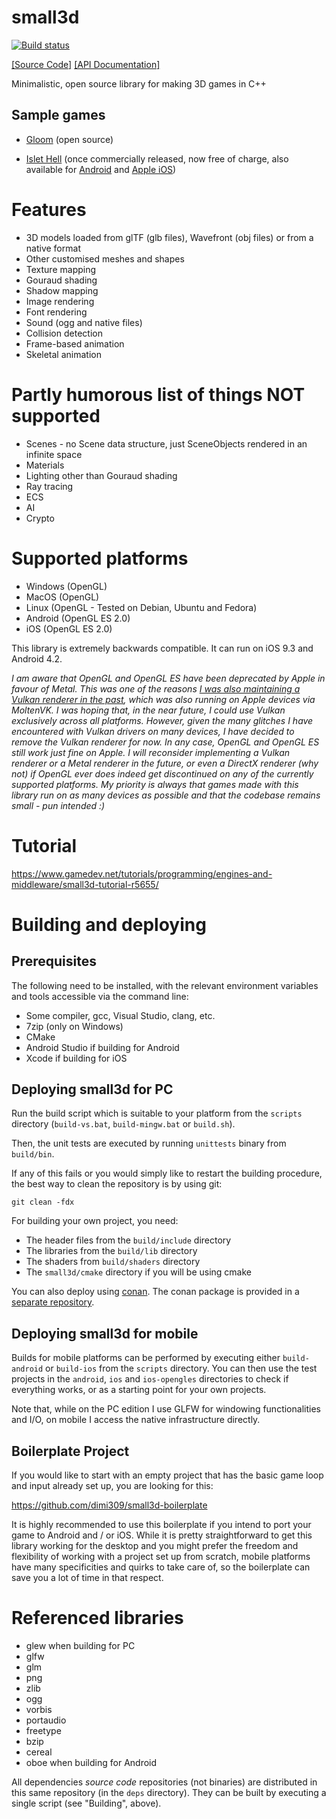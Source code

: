 # small3d

[![Build status](https://ci.appveyor.com/api/projects/status/qpm3qekslivm3kjb?svg=true)](https://ci.appveyor.com/project/dimi309/small3d)

[[Source Code]](https://github.com/dimi309/small3d) [[API Documentation]](https://dimi309.github.io/small3d)

Minimalistic, open source library for making 3D games in C++

## Sample games

- [Gloom](https://github.com/dimi309/gloom) (open source)

- [Islet Hell](https://store.steampowered.com/app/2069750/Islet_Hell/) (once commercially released, now free of charge, also available for [Android](https://play.google.com/store/apps/details?id=dimi309.islethelladroid) and [Apple iOS](https://apps.apple.com/us/app/islet-hell/id1631875184))

# Features

- 3D models loaded from glTF (glb files), Wavefront (obj files) or from a native format
- Other customised meshes and shapes
- Texture mapping
- Gouraud shading
- Shadow mapping
- Image rendering
- Font rendering
- Sound (ogg and native files)
- Collision detection
- Frame-based animation
- Skeletal animation

# Partly humorous list of things NOT supported

- Scenes - no Scene data structure, just SceneObjects rendered in an infinite space
- Materials
- Lighting other than Gouraud shading
- Ray tracing
- ECS
- AI
- Crypto

# Supported platforms

- Windows (OpenGL)
- MacOS (OpenGL)
- Linux (OpenGL - Tested on Debian, Ubuntu and Fedora) 
- Android (OpenGL ES 2.0)
- iOS (OpenGL ES 2.0) 

This library is extremely backwards compatible. It can run on iOS 9.3 and 
Android 4.2.

*I am aware that OpenGL and OpenGL ES have been deprecated by Apple in favour of 
Metal. This was one of the reasons [I was also maintaining a Vulkan renderer in the past](https://github.com/dimi309/small3d/releases/tag/1.8015.last.vulkan), 
which was also running on Apple devices via MoltenVK. I was hoping that, in the 
near future, I could use Vulkan exclusively across all platforms. However, 
given the many glitches I have encountered with Vulkan drivers on many devices, 
I have decided to remove the Vulkan renderer for now. In any case, OpenGL and 
OpenGL ES still work just fine on Apple. I will reconsider implementing a Vulkan 
renderer or a Metal renderer in the future, or even a DirectX renderer (why not) 
if OpenGL ever does indeed get discontinued on any of the currently supported 
platforms. My priority is always that games made with this library run on as 
many devices as possible and that the codebase remains small - pun intended :)*

# Tutorial

https://www.gamedev.net/tutorials/programming/engines-and-middleware/small3d-tutorial-r5655/

# Building and deploying

## Prerequisites

The following need to be installed, with the relevant environment variables
and tools accessible via the command line:

- Some compiler, gcc, Visual Studio, clang, etc.
- 7zip (only on Windows)
- CMake
- Android Studio if building for Android
- Xcode if building for iOS

## Deploying small3d for PC

Run the build script which is suitable to your platform from the `scripts` 
directory (`build-vs.bat`, `build-mingw.bat` or `build.sh`).
	
Then, the unit tests are executed by running `unittests` binary from `build/bin`.

If any of this fails or you would simply like to restart the building
procedure, the best way to clean the repository is by using git:

	git clean -fdx

For building your own project, you need:

- The header files from the `build/include` directory
- The libraries from the `build/lib` directory 
- The shaders from `build/shaders` directory
- The `small3d/cmake` directory if you will be using cmake

You can also deploy using [conan](https://conan.io). The conan package is 
provided in a [separate repository](https://github.com/dimi309/small3d-conan).

## Deploying small3d for mobile

Builds for mobile platforms can be performed by executing either `build-android` 
or  `build-ios` from the `scripts` directory. You can then use the test projects 
in the `android`, `ios` and `ios-opengles` directories to check if everything 
works, or as a starting point for your own projects.

Note that, while on the PC edition I use GLFW for windowing functionalities and 
I/O, on mobile I access the native infrastructure directly.

## Boilerplate Project

If you would like to start with an empty project that has the basic game loop 
and input already set up, you are looking for this:

https://github.com/dimi309/small3d-boilerplate

It is highly recommended to use this boilerplate if you intend to port your
game to Android and / or iOS. While it is pretty straightforward to get this 
library working for the desktop and you might prefer the freedom and flexibility 
of working with a project set up from scratch, mobile platforms have many
specificities and quirks to take care of, so the boilerplate can save you a lot 
of time in that respect.

# Referenced libraries

- glew when building for PC
- glfw 
- glm 
- png
- zlib
- ogg
- vorbis
- portaudio
- freetype
- bzip
- cereal
- oboe when building for Android

All dependencies *source code* repositories (not binaries) are distributed
in this same repository (in the `deps` directory). They can be built by 
executing a single script (see "Building", above).

